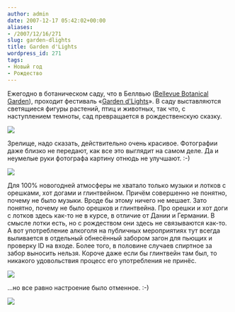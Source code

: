 ```yaml
---
author: admin
date: 2007-12-17 05:42:02+00:00
aliases:
- /2007/12/16/271
slug: garden-dlights
title: Garden d'Lights
wordpress_id: 271
tags:
- Новый год
- Рождество
---
```


Ежегодно в ботаническом саду, что в Беллвью ([Bellevue Botanical Garden](http://www.bellevuebotanical.org)), проходит фестиваль «[Garden d'Lights](http://www.bellevuebotanical.org/events/fmevents_gardendlights.htm)». В саду выставляются светящиеся фигуры растений, птиц и животных, так что, с наступлением темноты, сад превращается в рождественскую сказку. 

![](/2007/12/Palms.jpg)

<!--more-->

Зрелище, надо сказать, действительно очень красивое. Фотографии даже близко не передают, как все это выглядит на самом деле. Да и неумелые руки фотографа картину отнюдь не улучшают. :-)

![](/2007/12/Peacock.jpg)

Для 100% новогодней атмосферы не хватало только музыки и лотков с орешками, хот догами и глинтвейном. Причём совершенно не понятно, почему не было музыки. Вроде бы этому ничего не мешает. Зато понятно, почему не было орешков и глинтвейна. Про орешки и хот доги с лотков здесь как-то не в курсе, в отличие от Дании и Германии. В смысле лотки есть, но с рождеством они здесь не связываются как-то. А вот употребление алкоголя на публичных мероприятиях тут всегда выливается в отдельный обнесённый забором загон для пьющих и проверку ID на входе. Более того, в половине случаев спиртное за забор выносить нельзя. Короче даже если бы глинтвейн там был, то никакого удовольствия процесс его употребления не принёс.

![](/2007/12/Spider.jpg)

...но все равно настроение было отменное. :-)

![](/2007/12/Flowers.jpg)
